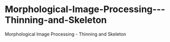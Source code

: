 # Morphological-Image-Processing---Thinning-and-Skeleton
Morphological Image Processing - Thinning and Skeleton
